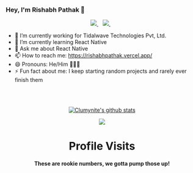 ### Hey, I'm Rishabh Pathak 👋

<p align="center">
  <a href="https://www.linkedin.com/in/rishabhjpathak/" target="_blank">
    <img src="https://img.shields.io/badge/linkedin-%230077B5.svg?&style=for-the-badge&logo=linkedin&logoColor=white" />
  </a>&nbsp;&nbsp;
  <a href="mailto:rishabhjpathak@gmail.com" target="_blank">
    <img src="https://img.shields.io/badge/Gmail-D14836?style=for-the-badge&logo=gmail&logoColor=white" />        
  </a>&nbsp;&nbsp;
</p>

- 🔭 I’m currently working for Tidalwave Technologies Pvt, Ltd.
- 🌱 I’m currently learning React Native
- 💬 Ask me about React Native
- 📫 How to reach me: https://rishabhpathak.vercel.app/
- 😄 Pronouns: He/Him 🙍🏻‍♂️
- ⚡ Fun fact about me: I keep starting random projects and rarely ever finish them

<br/>
<br/>

<p align="center">
  <a href="https://github.com/Clumsynite" class="rich-diff-level-one">
    <img align="center" src="https://github-readme-stats.vercel.app/api?username=Clumsynite&count_private=true&show_icons=true&theme=dark&line_height=27" alt="Clumynite's github stats"/>
  </a>
</p>

<p align="center">
  <a href="https://github.com/Clumsynite" class="rich-diff-level-one">
    <img align="center" src="https://github-readme-stats.vercel.app/api/top-langs/?username=Clumsynite&theme=dark">
  </a>
</p>

<h1 align="center">Profile Visits</h1>
<h4 align="center">These are rookie numbers, we gotta pump those up!</h4>
<p align="center">
  <img src="https://profile-counter.glitch.me/Clumsynite/count.svg" alt="" />
</p>

